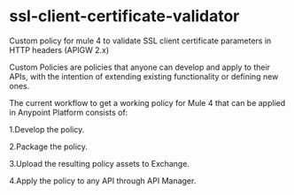 # ssl-client-certificate-validator
Custom policy for mule 4 to validate SSL client certificate parameters in HTTP headers (APIGW 2.x)



Custom Policies are policies that anyone can develop and apply to their APIs, with the intention of extending existing functionality or defining new ones.


The current workflow to get a working policy for Mule 4 that can be applied in Anypoint Platform consists of:


1.Develop the policy.


2.Package the policy.


3.Upload the resulting policy assets to Exchange.


4.Apply the policy to any API through API Manager.

